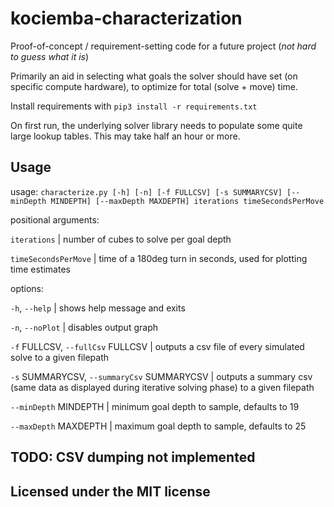 # kociemba-characterization

Proof-of-concept / requirement-setting code for a future project (*not hard to guess what it is*)

Primarily an aid in selecting what goals the solver should have set (on specific compute hardware), to optimize for total (solve + move) time.

Install requirements with `pip3 install -r requirements.txt`

On first run, the underlying solver library needs to populate some quite large lookup tables. This may take half an hour or more.

## Usage
usage: `characterize.py [-h] [-n] [-f FULLCSV] [-s SUMMARYCSV] [--minDepth MINDEPTH] [--maxDepth MAXDEPTH] iterations timeSecondsPerMove`

positional arguments:

  `iterations`         | number of cubes to solve per goal depth

  `timeSecondsPerMove` | time of a 180deg turn in seconds, used for plotting time estimates

options:

  `-h`, `--help`            | shows help message and exits

  `-n`, `--noPlot`          | disables output graph

  `-f` FULLCSV, `--fullCsv` FULLCSV |
                        outputs a csv file of every simulated solve to a given filepath

  `-s` SUMMARYCSV, `--summaryCsv` SUMMARYCSV |
                        outputs a summary csv (same data as displayed during iterative solving phase) to a given filepath

  `--minDepth` MINDEPTH  | minimum goal depth to sample, defaults to 19
  
  `--maxDepth` MAXDEPTH  | maximum goal depth to sample, defaults to 25

## TODO: CSV dumping not implemented

## Licensed under the MIT license